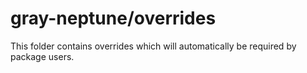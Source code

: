 # gray-neptune/overrides

This folder contains overrides which will automatically be required by package users.
